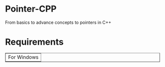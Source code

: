 # Pointer-CPP
From basics to advance concepts to pointers in C++
# Requirements
<table border='1'>
  <tr>
    <td> For Windows </td>
  </tr>
 </table>
 
